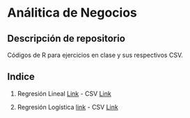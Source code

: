 # Análitica de Negocios

## Descripción de repositorio
Códigos de R para ejercicios en clase y sus respectivos CSV.

## Indice
1. Regresión Lineal [Link](https://github.com/ramonescobar/BAS2019/blob/master/CodigoRegresionLineal.R) - CSV [Link](https://github.com/ramonescobar/BAS2019/blob/master/assets/ToyotaCorolla.csv)

2. Regresión Logística [link](https://github.com/ramonescobar/BAS2019/blob/master/RegresionLogistica.R) - CSV [Link](https://github.com/ramonescobar/BAS2019/blob/master/assets/UniversalBank.csv)

